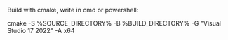 Build with cmake, write in cmd or powershell:

cmake -S %SOURCE_DIRECTORY% -B %BUILD_DIRECTORY% -G "Visual Studio 17 2022" -A x64